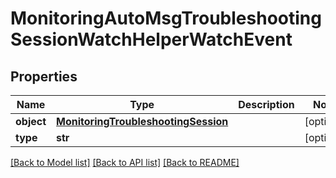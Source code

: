 # MonitoringAutoMsgTroubleshootingSessionWatchHelperWatchEvent

## Properties
Name | Type | Description | Notes
------------ | ------------- | ------------- | -------------
**object** | [**MonitoringTroubleshootingSession**](MonitoringTroubleshootingSession.md) |  | [optional] 
**type** | **str** |  | [optional] 

[[Back to Model list]](../README.md#documentation-for-models) [[Back to API list]](../README.md#documentation-for-api-endpoints) [[Back to README]](../README.md)



